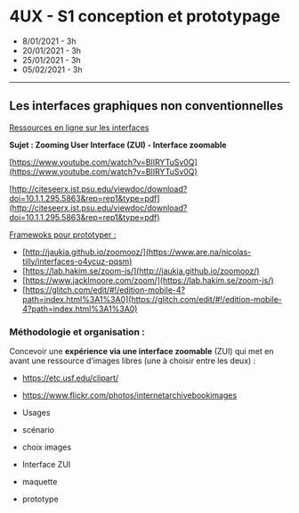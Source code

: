 # 4UX - S1 conception et prototypage
- 8/01/2021 - 3h
- 20/01/2021 - 3h
- 25/01/2021 - 3h
- 05/02/2021 - 3h

---

## Les interfaces graphiques non conventionnelles

[Ressources en ligne sur les interfaces](https://www.are.na/nicolas-tilly/interfaces-o4ycuz-pqsm)

**Sujet : Zooming User Interface (ZUI) - Interface zoomable** 

[https://www.youtube.com/watch?v=BlIRYTuSv0Q](https://www.youtube.com/watch?v=BlIRYTuSv0Q)

[http://citeseerx.ist.psu.edu/viewdoc/download?doi=10.1.1.295.5863&rep=rep1&type=pdf](http://citeseerx.ist.psu.edu/viewdoc/download?doi=10.1.1.295.5863&rep=rep1&type=pdf)

<u>Framewoks pour prototyper :</u> 

- [http://jaukia.github.io/zoomooz/](https://www.are.na/nicolas-tilly/interfaces-o4ycuz-pqsm)
- [https://lab.hakim.se/zoom-js/](http://jaukia.github.io/zoomooz/)
- [https://www.jacklmoore.com/zoom/](https://lab.hakim.se/zoom-js/)
- [https://glitch.com/edit/#!/edition-mobile-4?path=index.html%3A1%3A0](https://glitch.com/edit/#!/edition-mobile-4?path=index.html%3A1%3A0)

### Méthodologie et organisation :

Concevoir une **expérience via une interface zoomable** (ZUI) qui met en avant une ressource d’images libres (une à choisir entre les deux) :

- <https://etc.usf.edu/clipart/>
- <https://www.flickr.com/photos/internetarchivebookimages>

- Usages
- scénario
- choix images
- Interface ZUI
- maquette
- prototype